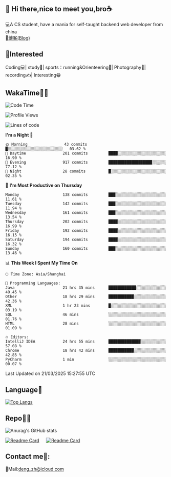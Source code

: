 👋 Hi there,nice to meet you,bro☕
---
💻A CS student, have a mania for self-taught backend web developer from china   
📌[博客(Blog)](https://github.com/HealUP/MyBlog)

 <!-- waka-box start -->
 <!-- waka-box end -->
 
🧲**Interested**
--
Coding💻| study📖| sports：running&Orienteering🏃‍| Photography📸| recording✍️| Interesting😁

WakaTime👨‍💻
---
<!--START_SECTION:waka-->
![Code Time](http://img.shields.io/badge/Code%20Time-2%2C704%20hrs%2048%20mins-blue)

![Profile Views](http://img.shields.io/badge/Profile%20Views-0-blue)

![Lines of code](https://img.shields.io/badge/From%20Hello%20World%20I%27ve%20Written-205.1%20thousand%20lines%20of%20code-blue)

**I'm a Night 🦉** 

```text
🌞 Morning                43 commits          █░░░░░░░░░░░░░░░░░░░░░░░░   03.62 % 
🌆 Daytime                201 commits         ████░░░░░░░░░░░░░░░░░░░░░   16.90 % 
🌃 Evening                917 commits         ███████████████████░░░░░░   77.12 % 
🌙 Night                  28 commits          █░░░░░░░░░░░░░░░░░░░░░░░░   02.35 % 
```
📅 **I'm Most Productive on Thursday** 

```text
Monday                   138 commits         ███░░░░░░░░░░░░░░░░░░░░░░   11.61 % 
Tuesday                  142 commits         ███░░░░░░░░░░░░░░░░░░░░░░   11.94 % 
Wednesday                161 commits         ███░░░░░░░░░░░░░░░░░░░░░░   13.54 % 
Thursday                 202 commits         ████░░░░░░░░░░░░░░░░░░░░░   16.99 % 
Friday                   192 commits         ████░░░░░░░░░░░░░░░░░░░░░   16.15 % 
Saturday                 194 commits         ████░░░░░░░░░░░░░░░░░░░░░   16.32 % 
Sunday                   160 commits         ███░░░░░░░░░░░░░░░░░░░░░░   13.46 % 
```


📊 **This Week I Spent My Time On** 

```text
🕑︎ Time Zone: Asia/Shanghai

💬 Programming Languages: 
Java                     21 hrs 35 mins      ████████████░░░░░░░░░░░░░   49.45 % 
Other                    18 hrs 29 mins      ███████████░░░░░░░░░░░░░░   42.36 % 
XML                      1 hr 23 mins        █░░░░░░░░░░░░░░░░░░░░░░░░   03.19 % 
SQL                      46 mins             ░░░░░░░░░░░░░░░░░░░░░░░░░   01.76 % 
HTML                     28 mins             ░░░░░░░░░░░░░░░░░░░░░░░░░   01.09 % 

🔥 Editors: 
IntelliJ IDEA            24 hrs 55 mins      ██████████████░░░░░░░░░░░   57.08 % 
Chrome                   18 hrs 42 mins      ███████████░░░░░░░░░░░░░░   42.85 % 
PyCharm                  1 min               ░░░░░░░░░░░░░░░░░░░░░░░░░   00.07 % 
```


 Last Updated on 21/03/2025 15:27:55 UTC
<!--END_SECTION:waka-->

Language🚀
---
[![Top Langs](https://github-readme-stats.vercel.app/api/top-langs/?username=HealUP&layout=compact&hide_border=true)](https://github.com/HealUP)

Repo🧑‍💻
---
![Anurag's GitHub stats](https://github-readme-stats.vercel.app/api?username=HealUP&count_private=true&show_icons=true&theme=gruvbox&hide_border=true) 

[![Readme Card](https://github-readme-stats.vercel.app/api/pin/?username=HealUP&repo=InternetEy&theme=transparent)](https://github.com/HealUP/InternetEy) &emsp;
[![Readme Card](https://github-readme-stats.vercel.app/api/pin/?username=HealUP&repo=CampusExperience&theme=transparent)](https://github.com/HealUP/CampusExperience)


Contact me📱:
---
📮Mail:deng_zh@icloud.com  
